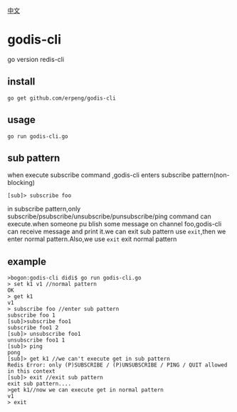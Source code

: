[中文](/README_CN.md)
# godis-cli
  go version redis-cli

## install
	go get github.com/erpeng/godis-cli

## usage
	go run godis-cli.go

## sub pattern
  when execute  subscribe command ,godis-cli enters subscribe pattern(non-blocking)
  
	[sub]> subscribe foo
  
  in subscribe pattern,only subscribe/psubscribe/unsubscribe/punsubscribe/ping command can execute.when someone pu   blish some message on channel foo,godis-cli can receive message and print it.we can exit sub pattern use `exit`,then we enter normal pattern.Also,we use `exit` exit normal pattern

## example
	>bogon:godis-cli didi$ go run godis-cli.go
	> set k1 v1 //normal pattern
	OK
	> get k1
	v1
	> subscribe foo //enter sub pattern
	subscribe foo 1
	[sub]>subscribe foo1
	subscribe foo1 2
	[sub]> unsubscribe foo1
	unsubscribe foo1 1
	[sub]> ping
	pong
	[sub]> get k1 //we can't execute get in sub pattern
	Redis Error: only (P)SUBSCRIBE / (P)UNSUBSCRIBE / PING / QUIT allowed in this context
	[sub]> exit //exit sub pattern
	exit sub pattern....
	>get k1//now we can execute get in normal pattern
	v1
	> exit
